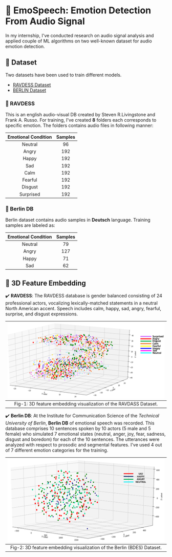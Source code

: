 # 🎸 EmoSpeech: Emotion Detection From Audio Signal
In my internship, I've conducted research on audio signal analysis and applied couple of ML algorithms on two well-known dataset for audio emotion detection. 

##  📑 Dataset
Two datasets have been used to train different models.
 - [RAVDESS Dataset](https://zenodo.org/record/1188976#.XQq00LwzZPY)
 - [BERLIN Dataset](http://emodb.bilderbar.info/start.html) 

### 🌴 RAVDESS 
This is an english audio-visual DB created by Steven R.Livingstone and Frank A. Russo. For training, I've created **8** folders each corresponds to specific emotion. The folders contains audio files in following manner:

|Emotional Condition | Samples | 
:------------------:|:--------:|
Neutral | 96 |
Angry | 192 |
Happy | 192 |
Sad | 192 |
Calm | 192 |
Fearful | 192 |
Disgust | 192 |
Surprised | 192 |
  
### 🌴 Berlin DB
Berlin dataset contains audio samples in **Deutsch** language. Training samples are labeled as:

Emotional Condition | Samples | 
:------------------:|:--------:|
Neutral | 79 |
Angry | 127 |
Happy | 71 |
Sad | 62 |

## 💫 3D Feature Embedding
✔️ **RAVDESS**: The RAVDESS database is gender balanced consisting of 24 professional actors, vocalizing lexically-matched statements in a neutral North American accent. Speech includes calm, happy, sad, angry, fearful, surprise, and disgust expressions.

![RAVDESS](Resources/3D_Feature_Embedding_RAVDASS.png)|
:----:|
Fig-1: 3D feature embedding visualization of the RAVDASS Dataset.|

✔️ **Berlin DB**: At the Institute for Communication Science of the _Technical University of Berlin_, **Berlin DB** of emotional speech was recorded. This database comprises 10 sentences spoken by 10 actors (5 male and 5 female) who simulated 7 emotional states (neutral, anger, joy, fear, sadness, disgust and boredom) for each of the 10 sentences. The utterances were analyzed with respect to prosodic and segmental features. I've used 4 out of 7 different emotion categories for the training. 

![BDES](Resources/3D_Feature_Embedding_BERLIN.png)|
:----:|
Fig-2: 3D feature embedding visualization of the Berlin (BDES) Dataset.|
